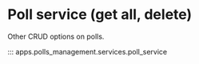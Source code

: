 # Poll service (get all, delete)

Other CRUD options on polls.

::: apps.polls_management.services.poll_service


